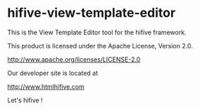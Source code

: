 hifive-view-template-editor
===========================

This is the View Template Editor tool for the hifive framework.

This product is licensed under the Apache License, Version 2.0.

 http://www.apache.org/licenses/LICENSE-2.0
 
Our developer site is located at

 http://www.htmlhifive.com
 
Let's hifive !
